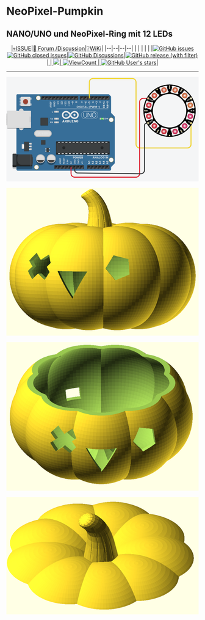 
# NeoPixel-Pumpkin

## NANO/UNO und NeoPixel-Ring mit 12 LEDs 

<div align="center">
  



  |[:skull:ISSUE](https://github.com/frankyhub/NeoPixel-Pumpkin/issues?q=is%3Aissue)|[:speech_balloon: Forum /Discussion](https://github.com/frankyhub/NeoPixel-Pumpkin/discussions)|[:grey_question:WiKi](https://github.com/frankyhub/NeoPixel-Pumpkin/wiki)|
|--|--|--|--|
| | | | |
|<a href="https://github.com/frankyhub/NeoPixel-Pumpkin/issues">![GitHub issues](https://img.shields.io/github/issues/frankyhub/NeoPixel-Pumpkin)![GitHub closed issues](https://img.shields.io/github/issues-closed/frankyhub/NeoPixel-Pumpkin)|<a href="https://github.com/frankyhub/NeoPixel-Pumpkin/discussions">![GitHub Discussions](https://img.shields.io/github/discussions/frankyhub/NeoPixel-Pumpkin)|<a href="https://github.com/frankyhub/NeoPixel-Pumpkin/releases">![GitHub release (with filter)](https://img.shields.io/github/v/release/frankyhub/NeoPixel-Pumpkin)|
| <a href="https://github.com/frankyhub/NeoPixel-Pumpkin/pulse" alt="Activity"><img src="https://img.shields.io/github/commit-activity/m/badges/shields" />| <a href="https://github.com/frankyhub/NeoPixel-Pumpkin/graphs/traffic"><img alt="ViewCount" src="https://views.whatilearened.today/views/github/frankyhub/github-clone-count-badge.svg">  |<a href="https://github.com/frankyhub?tab=stars"> ![GitHub User's stars](https://img.shields.io/github/stars/frankyhub)|


</div>

















---

![Bild](pic/Schaltung.png)

![Bild](pic/pumpkin.png)

![Bild](pic/pumpkin_body.png)



![Bild](pic/pumpkin_top.png)


